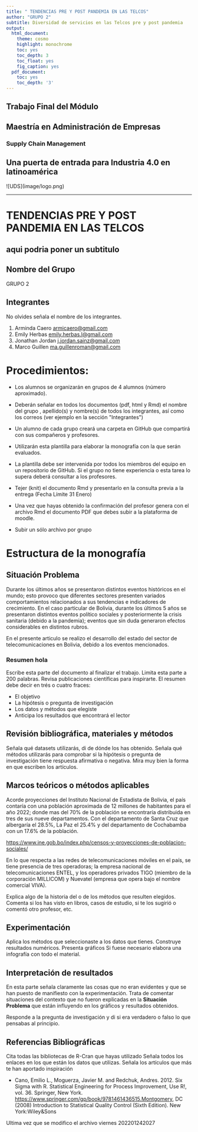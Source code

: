 ```yaml
---
title: " TENDENCIAS PRE Y POST PANDEMIA EN LAS TELCOS"
author: "GRUPO 2"
subtitle: Diversidad de servicios en las Telcos pre y post pandemia 
output:
  html_document:
    theme: cosmo
    highlight: monochrome
    toc: yes
    toc_depth: 3
    toc_float: yes
    fig_caption: yes
  pdf_document:
    toc: yes
    toc_depth: '3'
---
```



## Trabajo Final del Módulo

<h2>Maestría en Administración de Empresas </h2>

<h3>Supply Chain Management  </h3>
<h2> Una puerta de entrada para Industria 4.0 en latinoamérica </h2>
![UDS](image/logo.png)
<hr>


# TENDENCIAS PRE Y POST PANDEMIA EN LAS TELCOS
## aqui podria poner un subtitulo

## Nombre del Grupo

GRUPO 2

## Integrantes

No olvides señala el nombre de los integrantes.

1. Arminda Caero <armicaero@gmail.com>
2. Emily Herbas <emily.herbas.l@gmail.com>
3. Jonathan Jordan <j.jordan.sainz@gmail.com>
4. Marco Guillen <ma.guillenroman@gmail.com>

# Procedimientos:

* Los alumnos se organizarán en grupos de 4 alumnos (número aproximado).

* Deberán señalar en todos los documentos (pdf, html y Rmd) el nombre del grupo , apellido(s) y nombre(s) de todos los integrantes, así como los correos (ver ejemplo en la sección "Integrantes")

* Un alumno de cada grupo creará una carpeta en GitHub que compartirá con sus compañeros y profesores.

* Utilizarán esta plantilla para elaborar la monografía con la que serán evaluados.

* La plantilla debe ser intervenida por todos los miembros del equipo en un repositorio de GitHub. Si el grupo no tiene experiencia o esta tarea lo supera deberá consultar a los profesores.

* Tejer (knit) el documento Rmd y presentarlo en la consulta previa a la entrega (Fecha Límite 31 Enero)

* Una vez que hayas obtenido la confirmación del profesor genera con el archivo Rmd el documento PDF que debes subir a la plataforma de moodle.

* Subir un sólo archivo por grupo


# Estructura de la monografía

## Situación Problema

Durante los últimos años se presentaron distintos eventos históricos en el mundo; esto provoco que diferentes sectores presenten variados comportamientos relacionados a sus tendencias e indicadores de crecimiento. En el caso particular de Bolivia, durante los últimos 5 años se presentaron distintos eventos político sociales y posteriormente la crisis sanitaria (debido a la pandemia); eventos que sin duda generaron efectos considerables en distintos rubros.

En el presente articulo se realizo el desarrollo del estado del sector de telecomunicaciones en Bolivia, debido a los eventos mencionados.

### Resumen hola

Escribe esta parte del documento al finalizar el trabajo. 
Limita esta parte a 200 palabras. 
Revisa publicaciones científicas para inspirarte. 
El resumen debe decir en trés o cuatro fraces:

* El objetivo
* La hipótesis o pregunta de investigación
* Los datos y métodos que elegiste
* Anticipa los resultados que encontrará el lector

## Revisión bibliográfica, materiales y métodos

Señala qué datasets utilizarás, di de dónde los has obtenido. 
Señala qué métodos utilizarás para comprobar si la hipótesis o pregunta de investigación tiene respuesta afirmativa o negativa.
Mira muy bien la forma en que escriben los artículos.


## Marcos teóricos o métodos aplicables

Acorde proyecciones del Instituto Nacional de Estadista de Bolivia, el país contaría con una población aproximada de 12 millones de habitantes para el año 2022; donde mas del 70% de la población se encontraría distribuida en tres de sus nueve departamentos. Con el departamento de Santa Cruz que albergaría el 28.5%, La Paz el 25.4% y del departamento de Cochabamba con un 17.6% de la población.

https://www.ine.gob.bo/index.php/censos-y-proyecciones-de-poblacion-sociales/

En lo que respecta a las redes de telecomunicaciones móviles en el país, se tiene presencia de tres operadoras; la empresa nacional de telecomunicaciones ENTEL, y los operadores privados TIGO (miembro de la corporación MILLICOM) y Nuevatel (empresa que opera bajo el nombre comercial VIVA).







Explica algo de la historia del o de los métodos que resulten elegidos. Comenta si los has visto en libros, casos de estudio, si te los sugirió o comentó otro profesor, etc.


## Experimentación

Aplica los métodos que seleccionaste a los datos que tienes.
Construye resultados numéricos.
Presenta gráficos
Si fuese necesario elabora una infografía con todo el material.


## Interpretación de resultados

En esta parte señala claramente las cosas que no eran evidentes y que se han puesto de manifiesto con la experimentación.
Trata de comentar situaciones del contexto que no fueron explicadas en la **Situación Problema** que están influyendo en los gráficos y resultados obtenidos.

Responde a la pregunta de investigación y di si era verdadero o falso lo que pensabas al principio.


## Referencias Bibliográficas

Cita todas las bibliotecas de R-Cran que hayas utilizado
Señala todos los enlaces en los que están los datos que utilizas.
Señala los artículos que más te han aportado inspiración

* Cano, Emilio L., Moguerza, Javier M. and Redchuk, Andres. 2012. Six Sigma with R. Statistical Engineering for Process Improvement, Use R!, vol. 36. Springer, New York. https://www.springer.com/gp/book/9781461436515.Montgomery, DC (2008) Introduction to Statistical Quality Control (Sixth Edition). New York:Wiley&Sons


Ultima vez que se modifico el archivo viernes 202201242027

